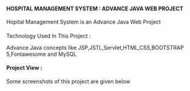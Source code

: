 <h4>HOSPITAL MANAGEMENT SYSTEM : ADVANCE JAVA WEB PROJECT</h4>
<p>Hopital Management System is an Advance Java Web Project</p>
<h4></h4>Technology Used In This Project :</h4>
<p>Advance Java concepts like JSP,JSTL,Servlet,HTML,CSS,BOOTSTRAP 5,Fontawesome and MySQL</p>
<h4>Project View :</h4>
<p>Some screenshots of this project are given below</p>
